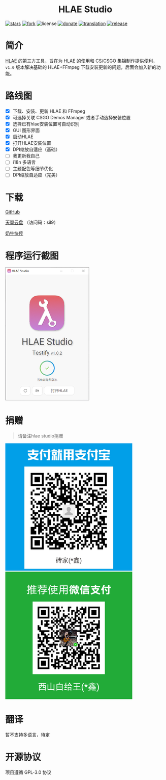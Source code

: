 <h1 align="center">HLAE Studio</h1>

[![stars](https://img.shields.io/github/stars/One-Studio/HLAE-Studio.svg?style=flat&color=green)](https://github.com/One-Studio/HLAE-Studio
)
[![fork](https://img.shields.io/github/forks/One-Studio/HLAE-Studio.svg?style=flat&color=critical)](https://github.com/One-Studio/HLAE-Studio)
![license](https://img.shields.io/badge/license-GPL%203-orange.svg?style=flat)
[![donate](https://img.shields.io/badge/$-donate-ff69b4.svg?style=flat)](https://github.com/One-Studio/HLAE-Studio#捐赠
)
[![translation](https://img.shields.io/badge/$-translation-ff69b4.svg?style=flat&color=blueviolet)](https://github.com/One-Studio/HLAE-Studio#翻译)
[![release](https://img.shields.io/github/release/One-Studio/HLAE-Studio.svg?style=flat&color=blue)](https://github.com/One-Studio/HLAE-Studio/releases)

# 简介

[HLAE](https://github.com/advancedfx/advancedfx) 的第三方工具，旨在为 HLAE 的使用和 CS/CSGO 集锦制作提供便利，`v1.0` 版本解决基础的 HLAE+FFmpeg 下载安装更新的问题，后面会加入新的功能。

# 路线图

- [x] 下载、安装、更新 HLAE 和 FFmpeg
- [x] 可选择关联 CSGO Demos Manager 或者手动选择安装位置
- [x] 选择已有hlae安装位置可自动识别
- [x] GUI 图形界面
- [x] 启动HLAE
- [x] 打开HLAE安装位置
- [x] DPI缩放自适应（基础）
- [ ] 我更新我自己
- [ ] i18n 多语言
- [ ] 主题配色等细节优化
- [ ] DPI缩放自适应（完美）

# 下载

[GitHub](https://github.com/One-Studio/HLAE-Studio/releases)

[天翼云盘](https://cloud.189.cn/t/YnmMr2iiQbYr) （访问码：sil9）

[奶牛快传](https://cowtransfer.com/s/5616bac4a21e42)

# 程序运行截图

<img src=".\assets\程序界面.png" alt="程序界面" style="zoom:50%;" />

# 捐赠

> 请备注hlae studio捐赠

![支付宝](.\assets\支付宝.png)![微信](.\assets\微信.png)

# 翻译

暂不支持多语言，待定

# 开源协议

项目遵循 GPL-3.0 协议